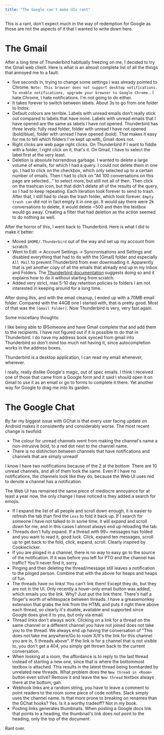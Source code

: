 ```yaml
---
title: "The Google can't make UIs rant"
---
```


This is a rant, don't expect much in the way of redemption for Google as those are not the aspects of it that I wanted to write down here.

# The Gmail

After a long time of Thunderbird habitually freezing on me, I decided to try the Gmail web client. Here is what is an almost complete list of all the things that annoyed me to a fault:

- five seconds in, trying to change some settings I was already pointed to Chrome. `Note: This browser does not support desktop notifications. To enable notifications, upgrade your browser to Google Chrome.`. I hate Chrome, I hate notifications. I'm not going to do either.
- It takes forever to switch between labels. About 3s to go from one folder to Indox.
- Default colours are terrible. Labels with unread emails don't really stick out compared to labels that have none. Labels with unread emails that I have opened are the same as labels I have not opened. Thunderbird has three levels: fully read folder, folder with unread I have not opened (bold/blue), folder with unread I have opened (bold). That makes it easy for me to tell which folders I've kept up with, Gmail does not.
- Right clicks are web page right clicks. On Thunderbird if I want to fiddle with a folder, I right click on it, that's it. On Gmail, I have to select the label first at the very least.
- Deletion is absolute horrendous garbage. I wanted to delete a large volume of emails, for which I had a query. I could not delete them in one go. I had to click on the checkbox, which only selected up to a certain number of emails. Then I had to click on "All 100 conversations on this page are selected..." to select more, but still not all of then. Then click on the trashcan icon, but that didn't delete all of the results of the query, so I had to keep repeating. Each iteration took forever to send to trash. After that, I still had to clean the trash folder, which took forever. `Empty trash can` did not in fact empty it in one go. It would say there were 2k conversations to delete, it would delete ~500 and then the textbox would go away. Creating a filter that had deletion as the action seemed to do nothing as well.

After the horror of this, I went back to Thunderbird. Here is what I did to make it better:

- Moved `$HOME/.Thunderbird` out of the way and set up my account from scratch.
- Went to Edit -> Account Settings -> Syncronisations and Settings and disabled everything that had to do with the [Gmail] folder and especially `All Mail` to prevent Thunderbird from ever downloading it. Apparently that is yet another copy of all the emails that already end up in my Inbox and Folders. The [Thunderbird documentation](http://kb.mozillazine.org/Gmail) suggests doing so and it explains how to do it without starting from scratch.
- Added very strict, max 5-10 day retention policies to folders I am not interested in keeping around for a long time.

After doing this, and with the email cleanup, I ended up with a 70MB email folder. Compared with the 44GB one I started with, that is pretty good. Most of that was the `[Gmail Folder]`. Now Thunderbird is very, very fast again.

Some miscellany thoughts:

I like being able to @Someone and have Gmail complete that and add them to the recipients. I have not figured out if it is possible to do that in Thunderbird. I do have my address book synced from gmail into Thunderbird so don't mind too much not having it, since autocompletion works in the address boxes.

Thunderbird is a desktop application, I can read my email whenever, wherever.

I really, really dislike Google's magic, out of spec emails. I think I received one of those that came from a Google form and it said I should open it on Gmail to use it as an email or go to forms to complete it there. Yet another way for Google to drag me into its garden.

# The Google Chat

By far my biggest issue with GChat is that every user facing update on Android makes it consistently and considerably worse. The most recent change is twofold:

- The colour for unread channels went from making the channel's name a non-intrusive bold, to a red dot next to the channel name.
- There is no distinction between channels that have notifications and channels that are simply unread!

I know I have two notifications because of the 2 at the bottom. There are 10 unread channels, and all of them look the same. Even if I have no notifications, the channels look like they do, because the Web UI uses red to denote a channel has a notification.

The Web UI has remained the same piece of mediocre annoyance for at least a year now, the only change I have noticed is they added a search for emojis.

- If I expand the list of all people and scroll down enough, it is easier to refresh the tab than find the `Less` to fold it back up. If I search for someone I have not talked to in some time, it will expand and scroll down for me, and in this cases I almost always end up reloading the tab.
- Threads don't fully expand. If a thread with 99+ messages has folded and you want to read it, good luck. Click, expand ten messages, scroll up to get back to the fold, click, expand, scroll. Clearly inspired by Cookieclicker.
- If you are pinged in a channel, there is no way to easy go to the source of the notification. If it was before you left for PTO and the channel has traffic? You'll never find it, sorry.
- Pinging and then deleting the thread/message still leaves a notification to the pinged person. Combine that with the above for heaps and heaps of fun.
- The threads have no links! You can't link them! Except they do, but they are not in the UI. Only recently a hover-only email button was added, which emails you the link. Why? Just put the link there. There's half a finger's worth of whitespace between threads. I have a greasemonkey extension that grabs the link from the HTML and puts it right there above each thread, so clearly it's doable, available and supported since Google does give it to you, but only via email.
- Thread links don't always work. Clicking on a link for a thread on the same channel or a different channel you have not joined does not take you to the thread. We always end up having the conversation of "This does not take me anywhere/Go to room X/It's the link for this channel you are in, 5 threads above". If the link is for a channel that is not visible to, you don't get a 404, you simply get thrown back to the current conversation.
- When looking at a room, the affordance is to reply to the last thread instead of starting a new one, since that is where the bottommost textbox is attached. This results in the latest thread being bombarded by unrelated new threads. What problem does the `New thread in <Room>` button even solve? Remove it and leave the `New thread` textbox always there at the bottom, gah.
- Webhook links are a random string, you have to leave a comment to point readers to the room some piece of code notifies. Slack simply uses the channel name. Is that more prone to breaking on renames than the GChat hooks? Yes. Is it a worthy tradeoff? Not in my book.
- Posting links generates thumbnails. When posting a Google docs link that points to a heading, the thumbnail's link does _not_ point to the heading, only the top of the document.

Rant over.
